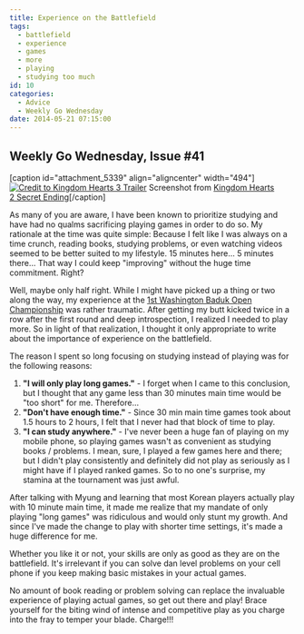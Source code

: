 ```yaml
---
title: Experience on the Battlefield
tags:
  - battlefield
  - experience
  - games
  - more
  - playing
  - studying too much
id: 10
categories:
  - Advice
  - Weekly Go Wednesday
date: 2014-05-21 07:15:00
---
```


## Weekly Go Wednesday, Issue #41

[caption id="attachment_5339" align="aligncenter" width="494"][![Credit to Kingdom Hearts 3 Trailer](http://www.bengozen.com/wp-content/uploads/2012/10/Keybladesandwarriors.jpg)](http://www.bengozen.com/wp-content/uploads/2012/10/Keybladesandwarriors.jpg) Screenshot from [Kingdom Hearts 2 Secret Ending](https://www.youtube.com/watch?v=Q5j8lQ9_9Cc)[/caption]

As many of you are aware, I have been known to prioritize studying and have had no qualms sacrificing playing games in order to do so. My rationale at the time was quite simple: Because I felt like I was always on a time crunch, reading books, studying problems, or even watching videos seemed to be better suited to my lifestyle. 15 minutes here... 5 minutes there... That way I could keep "improving" without the huge time commitment. Right?

Well, maybe only half right. While I might have picked up a thing or two along the way, my experience at the [1st Washington Baduk Open Championship](http://www.bengozen.com/1st-washington-open-baduk-championship-part/ "1st Washington Open Baduk Championship — Part I") was rather traumatic. After getting my butt kicked twice in a row after the first round and deep introspection, I realized I needed to play more. So in light of that realization, I thought it only appropriate to write about the importance of experience on the battlefield.

<!--more-->

The reason I spent so long focusing on studying instead of playing was for the following reasons:

1.  **"I will only play long games."** - I forget when I came to this conclusion, but I thought that any game less than 30 minutes main time would be "too short" for me. Therefore...
2.  **"Don't have enough time."** - Since 30 min main time games took about 1.5 hours to 2 hours, I felt that I never had that block of time to play.
3.  **"I can study anywhere."** - I've never been a huge fan of playing on my mobile phone, so playing games wasn't as convenient as studying books / problems.
I mean, sure, I played a few games here and there; but I didn't play consistently and definitely did not play as seriously as I might have if I played ranked games. So to no one's surprise, my stamina at the tournament was just awful.

After talking with Myung and learning that most Korean players actually play with 10 minute main time, it made me realize that my mandate of only playing "long games" was ridiculous and would only stunt my growth. And since I've made the change to play with shorter time settings, it's made a huge difference for me.

Whether you like it or not, your skills are only as good as they are on the battlefield. It's irrelevant if you can solve dan level problems on your cell phone if you keep making basic mistakes in your actual games.

No amount of book reading or problem solving can replace the invaluable experience of playing actual games, so get out there and play! Brace yourself for the biting wind of intense and competitive play as you charge into the fray to temper your blade. Charge!!!